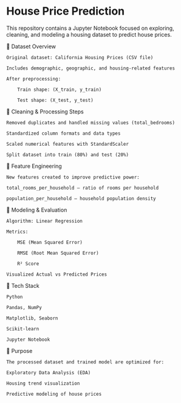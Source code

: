 # House Price Prediction

This repository contains a Jupyter Notebook focused on exploring, cleaning, and modeling a housing dataset to predict house prices.

🔹 Dataset Overview

    Original dataset: California Housing Prices (CSV file)

    Includes demographic, geographic, and housing-related features

    After preprocessing:

        Train shape: (X_train, y_train)

        Test shape: (X_test, y_test)

🔹 Cleaning & Processing Steps

    Removed duplicates and handled missing values (total_bedrooms)

    Standardized column formats and data types

    Scaled numerical features with StandardScaler

    Split dataset into train (80%) and test (20%)

🔹 Feature Engineering

    New features created to improve predictive power:

    total_rooms_per_household – ratio of rooms per household

    population_per_household – household population density

🔹 Modeling & Evaluation

    Algorithm: Linear Regression

    Metrics:

        MSE (Mean Squared Error)

        RMSE (Root Mean Squared Error)

        R² Score

    Visualized Actual vs Predicted Prices

🔹 Tech Stack

    Python

    Pandas, NumPy

    Matplotlib, Seaborn

    Scikit-learn

    Jupyter Notebook

🔹 Purpose

    The processed dataset and trained model are optimized for:

    Exploratory Data Analysis (EDA)

    Housing trend visualization

    Predictive modeling of house prices
